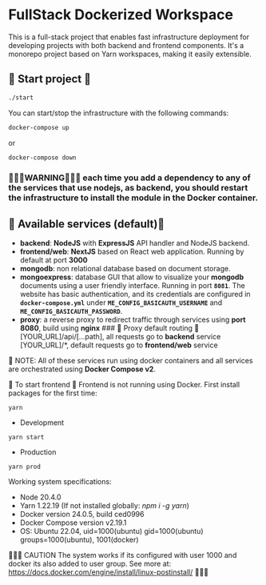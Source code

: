 # FullStack Dockerized Workspace

This is a full-stack project that enables fast infrastructure deployment for developing projects with both backend and frontend components. It's a monorepo project based on Yarn workspaces, making it easily extensible.

## 🚀 Start project 🚀
```bash 
./start
```
You can start/stop the infrastructure with the following commands:
```bash
docker-compose up
```
or 
```bash 
docker-compose down
```
### 🚨🚨🚨WARNING🚨🚨🚨 each time you add a dependency to any of the services that use nodejs, as **backend**, you should restart the infrastructure to install the module in the **Docker container**.

## 👾 Available services (default)👾
- **backend**: **NodeJS** with **ExpressJS** API handler and NodeJS backend.
- **frontend/web**: **NextJS** based on React web application. Running by default at port **3000**
- **mongodb**: non relational database based on document storage.
- **mongoexpress**: database GUI that allow to visualize your **mongodb** documents using a user friendly interface. Running in port **`8081`**. The website has basic authentication, and its credentials are configured in **`docker-compose.yml`** under **`ME_CONFIG_BASICAUTH_USERNAME`** and **`ME_CONFIG_BASICAUTH_PASSWORD`**.
- **proxy**: a reverse proxy to redirect traffic through services using **port 8080**, build using **nginx**
  ### 🔀 Proxy default routing 🔀
  [YOUR_URL]/api/[...path], all requests go to **backend** service
  [YOUR_URL]/*, default requests go to **frontend/web** service

📝 NOTE: All of these services run using docker containers and all services are orchestrated using **Docker Compose v2**.

🎯 To start frontend 🎯
Frontend is not running using Docker. 
First install packages for the first time:
```node
yarn
```
- Development
```node
yarn start
``` 
- Production
```node
yarn prod
``` 

Working system specifications:
- Node 20.4.0
- Yarn 1.22.19 (If not installed globally: *npm i -g yarn*)
- Docker version 24.0.5, build ced0996
- Docker Compose version v2.19.1
- OS: Ubuntu 22.04, uid=1000(ubuntu) gid=1000(ubuntu) groups=1000(ubuntu), 1001(docker)

🚨🚨🚨 CAUTION
The system works if its configured with user 1000 and docker its also added to user group. 
See more at: https://docs.docker.com/engine/install/linux-postinstall/
🚨🚨🚨 
